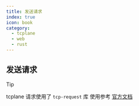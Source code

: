 ```yaml
---
title: 发送请求
index: true
icon: book
category:
  - tcplane
  - web
  - rust
---
```


## 发送请求

> [!tip]
> tcplane 请求使用了 `tcp-request` 库
> 使用参考 [官方文档](../tcp-request/README.md)

<Bottom />
